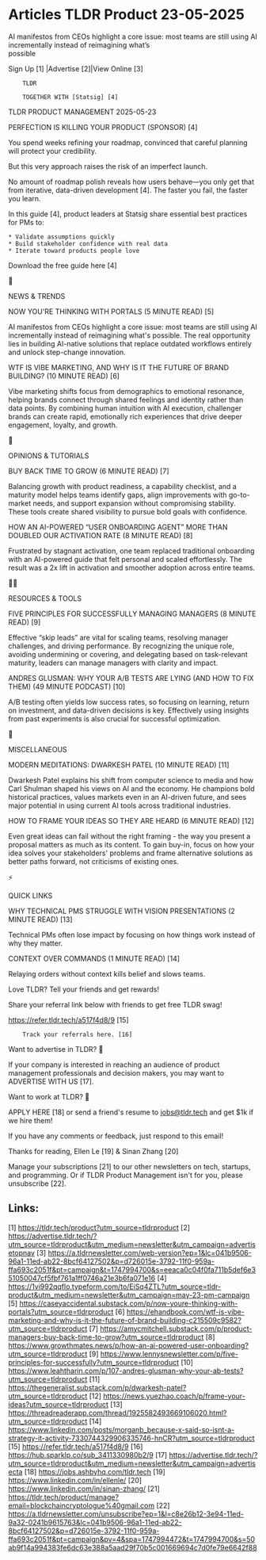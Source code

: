 # Articles TLDR Product 23-05-2025

AI manifestos from CEOs highlight a core issue: most teams are still
using AI incrementally instead of reimagining what’s
possible ‌ ‌ ‌ ‌ ‌ ‌ ‌ ‌ ‌ ‌ ‌ ‌ ‌ ‌ ‌ ‌ ‌ ‌ ‌ ‌ ‌ ‌ ‌ ‌ ‌ ‌  ‌ ‌ ‌ ‌ ‌ ‌ ‌ ‌ ‌ ‌ ‌ ‌ ‌ ‌ ‌ ‌ ‌ ‌ ‌ ‌ ‌ ‌ ‌ ‌ ‌ ‌ 


 Sign Up [1] |Advertise [2]|View Online [3] 

		TLDR

		TOGETHER WITH [Statsig] [4]

TLDR PRODUCT MANAGEMENT 2025-05-23

 PERFECTION IS KILLING YOUR PRODUCT (SPONSOR) [4] 

 You spend weeks refining your roadmap, convinced that careful
planning will protect your credibility.

But this very approach raises the risk of an imperfect launch.

No amount of roadmap polish reveals how users behave—you only get
that from iterative, data-driven development [4]. The faster you fail,
the faster you learn.

In this guide [4], product leaders at Statsig share essential best
practices for PMs to:

 	* Validate assumptions quickly
 	* Build stakeholder confidence with real data
 	* Iterate toward products people love

Download the free guide here [4]

📱 

NEWS & TRENDS

 NOW YOU'RE THINKING WITH PORTALS (5 MINUTE READ) [5] 

 AI manifestos from CEOs highlight a core issue: most teams are still
using AI incrementally instead of reimagining what's possible. The
real opportunity lies in building AI-native solutions that replace
outdated workflows entirely and unlock step-change innovation. 

 WTF IS VIBE MARKETING, AND WHY IS IT THE FUTURE OF BRAND BUILDING?
(10 MINUTE READ) [6] 

 Vibe marketing shifts focus from demographics to emotional resonance,
helping brands connect through shared feelings and identity rather
than data points. By combining human intuition with AI execution,
challenger brands can create rapid, emotionally rich experiences that
drive deeper engagement, loyalty, and growth. 

🚀 

OPINIONS & TUTORIALS

 BUY BACK TIME TO GROW (6 MINUTE READ) [7] 

 Balancing growth with product readiness, a capability checklist, and
a maturity model helps teams identify gaps, align improvements with
go-to-market needs, and support expansion without compromising
stability. These tools create shared visibility to pursue bold goals
with confidence. 

 HOW AN AI-POWERED “USER ONBOARDING AGENT” MORE THAN DOUBLED OUR
ACTIVATION RATE (8 MINUTE READ) [8] 

 Frustrated by stagnant activation, one team replaced traditional
onboarding with an AI-powered guide that felt personal and scaled
effortlessly. The result was a 2x lift in activation and smoother
adoption across entire teams. 

🧑‍💻 

RESOURCES & TOOLS

 FIVE PRINCIPLES FOR SUCCESSFULLY MANAGING MANAGERS (8 MINUTE READ)
[9] 

 Effective “skip leads” are vital for scaling teams, resolving
manager challenges, and driving performance. By recognizing the unique
role, avoiding undermining or covering, and delegating based on
task-relevant maturity, leaders can manage managers with clarity and
impact. 

 ANDRES GLUSMAN: WHY YOUR A/B TESTS ARE LYING (AND HOW TO FIX THEM)
(49 MINUTE PODCAST) [10] 

 A/B testing often yields low success rates, so focusing on learning,
return on investment, and data-driven decisions is key. Effectively
using insights from past experiments is also crucial for successful
optimization. 

🎁 

MISCELLANEOUS

 MODERN MEDITATIONS: DWARKESH PATEL (10 MINUTE READ) [11] 

 Dwarkesh Patel explains his shift from computer science to media and
how Carl Shulman shaped his views on AI and the economy. He champions
bold historical practices, values markets even in an AI-driven future,
and sees major potential in using current AI tools across traditional
industries. 

 HOW TO FRAME YOUR IDEAS SO THEY ARE HEARD (6 MINUTE READ) [12] 

 Even great ideas can fail without the right framing - the way you
present a proposal matters as much as its content. To gain buy-in,
focus on how your idea solves your stakeholders' problems and frame
alternative solutions as better paths forward, not criticisms of
existing ones. 

⚡ 

QUICK LINKS

 WHY TECHNICAL PMS STRUGGLE WITH VISION PRESENTATIONS (2 MINUTE READ)
[13] 

 Technical PMs often lose impact by focusing on how things work
instead of why they matter. 

 CONTEXT OVER COMMANDS (1 MINUTE READ) [14] 

 Relaying orders without context kills belief and slows teams. 

Love TLDR? Tell your friends and get rewards!

 Share your referral link below with friends to get free TLDR swag! 

 https://refer.tldr.tech/a517f4d8/9 [15] 

		Track your referrals here. [16]

Want to advertise in TLDR? 📰

 If your company is interested in reaching an audience of product
management professionals and decision makers, you may want to
ADVERTISE WITH US [17]. 

Want to work at TLDR? 💼

 APPLY HERE [18] or send a friend's resume to jobs@tldr.tech and get
$1k if we hire them! 

 If you have any comments or feedback, just respond to this email! 

Thanks for reading, 
Ellen Le [19] & Sinan Zhang [20] 

 Manage your subscriptions [21] to our other newsletters on tech,
startups, and programming. Or if TLDR Product Management isn't for
you, please unsubscribe [22]. 

 

Links:
------
[1] https://tldr.tech/product?utm_source=tldrproduct
[2] https://advertise.tldr.tech/?utm_source=tldrproduct&utm_medium=newsletter&utm_campaign=advertisetopnav
[3] https://a.tldrnewsletter.com/web-version?ep=1&lc=041b9506-96a1-11ed-ab22-8bcf64127502&p=d726015e-3792-11f0-959a-ffa693c2051f&pt=campaign&t=1747994700&s=eeaca0c04f0fa711b5def6e351050047cf5fbf761a1ff0746a21e3b6fa071e16
[4] https://1vi992qqflo.typeform.com/to/EiSq4ZTL?utm_source=tldr-product&utm_medium=newsletter&utm_campaign=may-23-pm-campaign
[5] https://caseyaccidental.substack.com/p/now-youre-thinking-with-portals?utm_source=tldrproduct
[6] https://ehandbook.com/wtf-is-vibe-marketing-and-why-is-it-the-future-of-brand-building-c215509c9582?utm_source=tldrproduct
[7] https://amycmitchell.substack.com/p/product-managers-buy-back-time-to-grow?utm_source=tldrproduct
[8] https://www.growthmates.news/p/how-an-ai-powered-user-onboarding?utm_source=tldrproduct
[9] https://www.lennysnewsletter.com/p/five-principles-for-successfully?utm_source=tldrproduct
[10] https://www.leahtharin.com/p/107-andres-glusman-why-your-ab-tests?utm_source=tldrproduct
[11] https://thegeneralist.substack.com/p/dwarkesh-patel?utm_source=tldrproduct
[12] https://news.yuezhao.coach/p/frame-your-ideas?utm_source=tldrproduct
[13] https://threadreaderapp.com/thread/1925582493669106020.html?utm_source=tldrproduct
[14] https://www.linkedin.com/posts/morganb_because-x-said-so-isnt-a-strategy-it-activity-7330744329906335746-hnCR?utm_source=tldrproduct
[15] https://refer.tldr.tech/a517f4d8/9
[16] https://hub.sparklp.co/sub_3411330980b2/9
[17] https://advertise.tldr.tech/?utm_source=tldrproduct&utm_medium=newsletter&utm_campaign=advertisecta
[18] https://jobs.ashbyhq.com/tldr.tech
[19] https://www.linkedin.com/in/ellenle/
[20] https://www.linkedin.com/in/sinan-zhang/
[21] https://tldr.tech/product/manage?email=blockchaincryptologue%40gmail.com
[22] https://a.tldrnewsletter.com/unsubscribe?ep=1&l=c8e26b12-3e94-11ed-9a32-0241b9615763&lc=041b9506-96a1-11ed-ab22-8bcf64127502&p=d726015e-3792-11f0-959a-ffa693c2051f&pt=campaign&pv=4&spa=1747994472&t=1747994700&s=50ab9f14a994383fe6dc63e388a5aad29f70b5c001669694c7d0fe79e6642f88